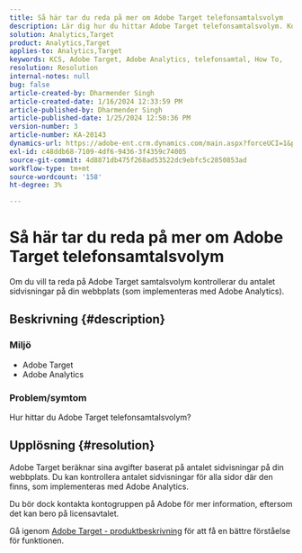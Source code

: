 ```yaml
---
title: Så här tar du reda på mer om Adobe Target telefonsamtalsvolym
description: Lär dig hur du hittar Adobe Target telefonsamtalsvolym. Kontrollera antalet sidvisningar på webbplatsen.
solution: Analytics,Target
product: Analytics,Target
applies-to: Analytics,Target
keywords: KCS, Adobe Target, Adobe Analytics, telefonsamtal, How To,
resolution: Resolution
internal-notes: null
bug: false
article-created-by: Dharmender Singh
article-created-date: 1/16/2024 12:33:59 PM
article-published-by: Dharmender Singh
article-published-date: 1/25/2024 12:50:36 PM
version-number: 3
article-number: KA-20143
dynamics-url: https://adobe-ent.crm.dynamics.com/main.aspx?forceUCI=1&pagetype=entityrecord&etn=knowledgearticle&id=2c352184-6bb4-ee11-a569-6045bd0065b6
exl-id: c48ddb68-7109-4df6-9436-3f4359c74005
source-git-commit: 4d8871db475f268ad53522dc9ebfc5c2850853ad
workflow-type: tm+mt
source-wordcount: '158'
ht-degree: 3%

---
```


# Så här tar du reda på mer om Adobe Target telefonsamtalsvolym


Om du vill ta reda på Adobe Target samtalsvolym kontrollerar du antalet sidvisningar på din webbplats (som implementeras med Adobe Analytics).

## Beskrivning {#description}


### <b>Miljö</b>

- Adobe Target
- Adobe Analytics


### <b>Problem/symtom</b>

Hur hittar du Adobe Target telefonsamtalsvolym?


## Upplösning {#resolution}


Adobe Target beräknar sina avgifter baserat på antalet sidvisningar på din webbplats. Du kan kontrollera antalet sidvisningar för alla sidor där den finns, som implementeras med Adobe Analytics.

Du bör dock kontakta kontogruppen på Adobe för mer information, eftersom det kan bero på licensavtalet.

Gå igenom [Adobe Target - produktbeskrivning](https://helpx.adobe.com/jp/legal/product-descriptions/adobe-target.html) för att få en bättre förståelse för funktionen.
